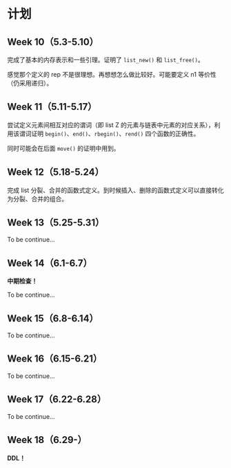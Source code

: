 # 计划

## Week 10（5.3-5.10）

完成了基本的内存表示和一些引理。证明了 `list_new()` 和 `list_free()`。

感觉那个定义的 rep 不是很理想。再想想怎么做比较好。可能要定义 n1 等价性（仍采用递归）。

## Week 11（5.11-5.17）

尝试定义元素间相互对应的谓词（即 list Z 的元素与链表中元素的对应关系），利用该谓词证明 `begin()`、`end()`、`rbegin()`、`rend()` 四个函数的正确性。

同时可能会在后面 `move()` 的证明中用到。

## Week 12（5.18-5.24）

完成 list 分裂、合并的函数式定义。到时候插入、删除的函数式定义可以直接转化为分裂、合并的组合。

## Week 13（5.25-5.31）

To be continue...

## Week 14（6.1-6.7）

**中期检查！**

To be continue...

## Week 15（6.8-6.14）

To be continue...

## Week 16（6.15-6.21）

To be continue...

## Week 17（6.22-6.28）

To be continue...

## Week 18（6.29-）

**DDL！**